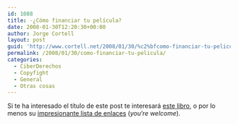```yaml
---
id: 1088
title: -¿Cómo financiar tu pelí­cula?
date: 2008-01-30T12:20:30+00:00
author: Jorge Cortell
layout: post
guid: 'http://www.cortell.net/2008/01/30/%c2%bfcomo-financiar-tu-pelicula/'
permalink: /2008/01/30/como-financiar-tu-pelicula/
categories:
  - CiberDerechos
  - Copyfight
  - General
  - Otras cosas
---
```

Si te ha interesado el tí­tulo de este post te interesará <a title="http://www.fundyourfilm.info/" target="_blank" href="http://www.fundyourfilm.info/">este libro</a>, o por lo menos su <a title="http://www.fundyourfilm.info/section.php?TYPE=Funds" target="_blank" href="http://www.fundyourfilm.info/section.php?TYPE=Funds">impresionante lista de enlaces</a> (_you‘re welcome_).